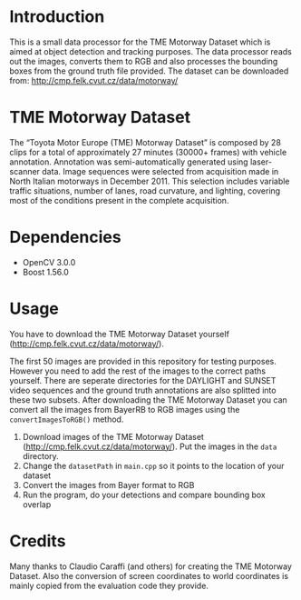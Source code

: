 # Introduction
This is a small data processor for the TME Motorway Dataset which is aimed at object detection and tracking purposes. The data processor reads out the images, converts them to RGB and also processes the bounding boxes from the ground truth file provided. The dataset can be downloaded from: http://cmp.felk.cvut.cz/data/motorway/

# TME Motorway Dataset
The “Toyota Motor Europe (TME) Motorway Dataset” is composed by 28 clips for a total of approximately 27 minutes (30000+ frames) with vehicle annotation. Annotation was semi-automatically generated using laser-scanner data. Image sequences were selected from acquisition made in North Italian motorways in December 2011. This selection includes variable traffic situations, number of lanes, road curvature, and lighting, covering most of the conditions present in the complete acquisition. 

# Dependencies
- OpenCV 3.0.0
- Boost 1.56.0

# Usage
You have to download the TME Motorway Dataset yourself (http://cmp.felk.cvut.cz/data/motorway/). 

The first 50 images are provided in this repository for testing purposes. However you need to add the rest of the images to the correct paths yourself. There are seperate directories for the DAYLIGHT and SUNSET video sequences and the ground truth annotations are also splitted into these two subsets. After downloading the TME Motorway Dataset you can convert all the images from BayerRB to RGB images using the `convertImagesToRGB()` method.

1. Download images of the TME Motorway Dataset (http://cmp.felk.cvut.cz/data/motorway/). 
   Put the images in the `data` directory.
2. Change the `datasetPath` in `main.cpp` so it points to the location of your dataset
3. Convert the images from Bayer format to RGB
4. Run the program, do your detections and compare bounding box overlap

# Credits
Many thanks to Claudio Caraffi (and others) for creating the TME Motorway Dataset. Also the conversion of screen coordinates to world coordinates is mainly copied from the evaluation code they provide. 


